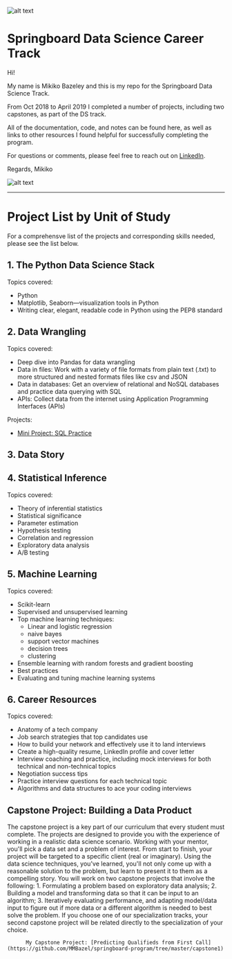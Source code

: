 ![alt text](
       https://github.com/MMBazel/springboard-program/blob/master/0.jpg
      )


# Springboard Data Science Career Track

Hi!

My name is Mikiko Bazeley and this is my repo for the Springboard Data Science Track. 

From Oct 2018 to April 2019 I completed a number of projects, including two capstones, as part of the DS track. 

All of the documentation, code, and notes can be found here, as well as links to other resources I found helpful for successfully completing the program. 

For questions or comments, please feel free to reach out on [LinkedIn](https://www.linkedin.com/in/mikikobazeley/). 

Regards,
Mikiko

![alt text](
       https://media.licdn.com/dms/image/C4D03AQEK3GxIfKJ_jQ/profile-displayphoto-shrink_200_200/0?e=1550102400&v=beta&t=3JpBTvUBaGkCJ4ND1CdL75RQra45oUveMAWVABkVS3s
      )


--------------------------------------------------------------------------------------------------------------------------------
# Project List by Unit of Study

For a comprehensve list of the projects and corresponding skills needed, please see the list below.

## 1. The Python Data Science Stack
Topics covered: 
* Python      
* Matplotlib, Seaborn—visualization tools in Python  
* Writing clear, elegant, readable code
       in Python using the PEP8 standard

## 2. Data Wrangling
Topics covered:
* Deep dive into Pandas for data wrangling
* Data in files: Work with a variety of file formats from plain text (.txt) to more structured and nested formats files like csv and JSON
* Data in databases: Get an overview of relational and NoSQL databases and practice data querying with SQL
* APIs: Collect data from the internet using Application Programming Interfaces (APIs)

Projects:
* [Mini Project: SQL Practice](https://github.com/MMBazel/springboard-program/tree/master/mini-projects/Ch%205%20-%20Data%20Wrangling/5.3%20SQL%20Practice)



## 3. Data Story

## 4. Statistical Inference
Topics covered:
* Theory of inferential statistics
* Statistical significance
* Parameter estimation
* Hypothesis testing
* Correlation and regression
* Exploratory data analysis
* A/B testing


## 5. Machine Learning
Topics covered:
* Scikit-learn
* Supervised and unsupervised learning
* Top machine learning techniques:
	* Linear and logistic regression 
	* naive bayes
	* support vector machines
	* decision trees 
	* clustering
* Ensemble learning with random forests and gradient boosting
* Best practices
* Evaluating and tuning machine learning systems


## 6. Career Resources
Topics covered:
* Anatomy of a tech company
* Job search strategies that top candidates use
* How to build your network and effectively use it to land interviews
* Create a high-quality resume, LinkedIn profile and cover letter
* Interview coaching and practice, including mock interviews for both technical and non-technical topics
* Negotiation success tips
* Practice interview questions for each technical topic
* Algorithms and data structures to ace your coding interviews



## Capstone Project: Building a Data Product
The capstone project is a key part of our curriculum that every student must complete.
The projects are designed to provide you with the experience of working in a realistic data
science scenario. Working with your mentor, you'll pick a data set and a problem of
interest. From start to finish, your project will be targeted to a specific client (real or
imaginary). Using the data science techniques, you've learned, you'll not only come up
with a reasonable solution to the problem, but learn to present it to them as a compelling
story.
       You will work on two capstone projects that involve the following:
              1. Formulating a problem based on exploratory data analysis;
              2. Building a model and transforming data so that it can be input to an algorithm;
              3. Iteratively evaluating performance, and adapting model/data input to figure out if
              more data or a different algorithm is needed to best solve the problem.
              If you choose one of our specialization tracks, your second capstone project will be
              related directly to the specialization of your choice.
	      
	      
	      My Capstone Project: [Predicting Qualifieds from First Call](https://github.com/MMBazel/springboard-program/tree/master/capstone1)
